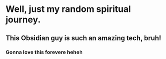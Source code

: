 # Well, just my random spiritual journey.
## This Obsidian guy is such an amazing tech, bruh!
### Gonna love this forevere heheh
